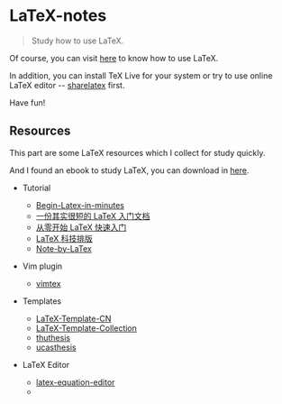 # LaTeX-notes

> Study how to use LaTeX.

Of course, you can visit [here](https://github.com/i0Ek3/LaTeX-notes/blob/master/how-to-use-latex.md) to know how to use LaTeX.

In addition, you can install TeX Live for your system or try to use online LaTeX editor -- [sharelatex](https://www.sharelatex.com/) first.

Have fun!


## Resources

This part are some LaTeX resources which I collect for study quickly.

And I found an ebook to study LaTeX, you can download in [here](https://github.com/i0Ek3/BLANK/blob/master/tech-books/LaTeX%E5%85%A5%E9%97%A8.pdf).

- Tutorial
    - [Begin-Latex-in-minutes](https://github.com/luongvo209/Begin-Latex-in-minutes)
    - [一份其实很短的 LaTeX 入门文档](https://liam.page/2014/09/08/latex-introduction/)
    - [从零开始 LaTeX 快速入门](http://liuchengxu.org/blog-cn/posts/quick-latex/)
    - [LaTeX 科技排版](http://math.ecnu.edu.cn/~latex/)
    - [Note-by-LaTex](https://github.com/wklchris/Note-by-LaTeX)

- Vim plugin
    - [vimtex](https://github.com/lervag/vimtex)

- Templates
    - [LaTeX-Template-CN](https://github.com/DeathKing/LaTeX-Template-Cn)
    - [LaTeX-Template-Collection](https://github.com/cmichi/latex-template-collection)
    - [thuthesis](https://github.com/xueruini/thuthesis)
    - [ucasthesis](https://github.com/mohuangrui/ucasthesis)

- LaTeX Editor
    - [latex-equation-editor](https://zh.numberempire.com/latexequationeditor.php)
    - []()


